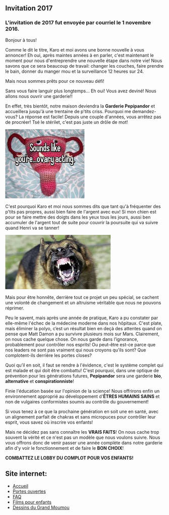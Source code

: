 ## Invitation 2017

### L'invitation de 2017 fut envoyée par courriel le 1 novembre 2016. 

Bonjour à tous!
 
Comme le dit le titre, Karo et moi avons une bonne nouvelle à vous annoncer! Eh oui, après maintes années à en parler, c'est maintenant le moment pour nous d'entreprendre une nouvelle étape dans notre vie! Nous savons que ce sera beaucoup de travail: changer les couches, faire prendre le bain, donner du manger mou et la surveillance 12 heures sur 24.
 
Mais nous sommes prêts pour ce nouveau défi!

Sans vous faire languir plus longtemps... Eh oui! Vous avez deviné! Nous allons nous ouvrir une garderie!!

En effet, très bientôt, notre maison deviendra la **Garderie Pepipandor** et accueillera jusqu'à une trentaine de p'tits criss. Pourquoi me demandez-vous? La réponse est facile! Depuis une couple d'années, vous arrêtez pas de procréer! Tsé le stérilet, c'est pas juste un drôle de mot!

![images/jdl2017_img_intro1.jpg](images/jdl2017_img_intro1.jpg)

C'est pourquoi Karo et moi nous sommes dits que tant qu'à fréquenter des p'tits pas propres, aussi bien faire de l'argent avec eux! Si mon chien est pour se faire mettre des doigts dans les yeux tous les jours, aussi ben accumuler de l'argent tout de suite pour couvrir la poursuite qui va suivre quand Henri va se tanner!

![images/jdl2017_img_intro1.jpg](images/jdl2017_img_intro2.jpg)

Mais pour être honnête, derrière tout ce projet un peu spécial, se cachent une volonté de changement et un altruisme véritable que nous ne pouvons réprimer.

Peu le savent, mais après une année de pratique, Karo a pu constater par elle-même l'échec de la médecine moderne dans nos hôpitaux. C'est plate, mais éliminer la polyo, c’est un résultat bien en deçà des attentes quand on pense que Matt Damon a pu survivre plusieurs mois sur Mars. Clairement, on nous cache quelque chose. On nous garde dans l’ignorance, probablement pour contrôler nos esprits! Ou peut-être est-ce parce que nos leaders ne sont pas vraiment qui nous croyons qu’ils sont? Que complotent-ils derrière les portes closes?

Quoi qu’il en soit, il faut se rendre à l'évidence, c'est le système complet qui est malade et qui doit être combattu! C'est pourquoi, dans une optique de prévention pour les générations futures, **Pepipandor** sera une garderie **bio**, **alternative** et **conspirationniste**!

Finie l'éducation basée sur l'opinion de la science! Nous offrirons enfin un environnement approprié au développement d'**ÊTRES HUMAINS SAINS** et non de vulgaires conformistes soumis au contrôle du gouvernement!

Si vous tenez à ce que la prochaine génération en soit une en santé, avec un alignement parfait de chakras et sans micropuces pour contrôler leur esprit, vous savez où inscrire vos enfants!

Mais ne décidez pas sans connaître les **VRAIS FAITS**! On nous cache trop souvent la vérité et ce n'est pas un modèle que nous voulons suivre. Nous vous offrons donc de venir passer une année complète dans notre garderie afin d'y voir le fonctionnement et de faire le **BON CHOIX**!

**COMBATTEZ LE LOBBY DU COMPLOT POUR VOS ENFANTS!**

## Site internet:
- [Accueil](jdl2017_sw_accueil.md)
- [Portes ouvertes](jdl2017_sw_po.md)
- [FAQ](jdl2017_sw_faq.md)
- [Films pour enfants](jdl2017_sw_films.md)
- [Dessins du Grand Moumou](jdl2017_quiz.md)
